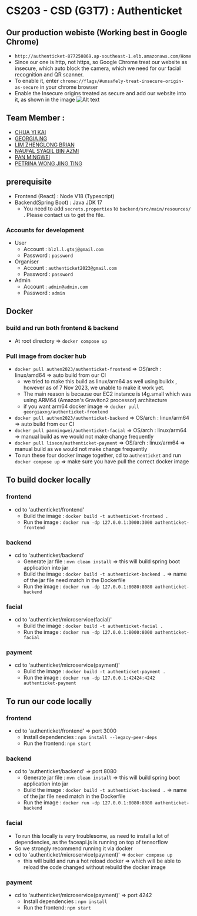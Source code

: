 # CS203 - CSD (G3T7) : Authenticket
## Our production webiste (Working best in Google Chrome)
- `http://authenticket-877250869.ap-southeast-1.elb.amazonaws.com/Home`
- Since our one is http, not https, so Google Chrome treat our website as insecure, which auto block the camera, which we need for our facial recognition and QR scanner. 
- To enable it, enter `chrome://flags/#unsafely-treat-insecure-origin-as-secure` in your chrome browser
- Enable the Insecure origins treated as secure and add our website into it, as shown in the image
![Alt text](image.png)

## Team Member : 
- [CHUA YI KAI](https://github.com/ChuaYiKai)
- [GEORGIA NG](https://github.com/georgiaxng)
- [LIM ZHENGLONG BRIAN](https://github.com/Liseon617)
- [NAUFAL SYAQIL BIN AZMI](https://github.com/nafutofu)
- [PAN MINGWEI](https://github.com/xXxPMWxXx)
- [PETRINA WONG JING TING](https://github.com/petrinawjt)
## prerequisite
- Frontend (React) : Node V18 (Typescript)
- Backend(Spring Boot) : Java JDK 17 
  - You need to add `secrets.properties` to `backend/src/main/resources/` . Please contact us to get the file.
### Accounts for development
- User
  - Account : `blzl.l.gtsj@gmail.com`
  - Password : `password`  
- Organiser
  - Account : `authenticket2023@gmail.com`
  - Password : `password`  
- Admin
  - Account : `admin@admin.com`
  - Password : `admin`   

## Docker
### build and run both frontend & backend
- At root directory => `docker compose up`
### Pull image from docker hub
- `docker pull authen2023/authenticket-frontend` => OS/arch : linux/amd64 => auto build from our CI
  - we tried to make this build as linux/arm64 as well using buildx , however as of 7 Nov 2023, we unable to make it work yet. 
  - The main reason is because our EC2 instance is t4g.small which was using ARM64 (Amazon's Graviton2 processor) architecture
  - if you want arm64 docker image => `docker pull georgiaxng/authenticket-frontend`
- `docker pull authen2023/authenticket-backend` => OS/arch : linux/arm64 => auto build from our CI
- `docker pull panmingwei/authenticket-facial` => OS/arch : linux/arm64 => manual build as we would not make change frequently 
- `docker pull liseon/authenticket-payment` => OS/arch : linux/arm64 => manual build as we would not make change frequently 
- To run these four docker image together, cd to `authenticket` and run `docker compose up` => make sure you have pull the correct docker image

## To build docker locally
### frontend
- cd to 'authenticket/frontend'
  - Build the image : `docker build -t authenticket-frontend .`
  - Run the image : `docker run -dp 127.0.0.1:3000:3000 authenticket-frontend`

### backend
- cd to 'authenticket/backend'
  - Generate jar file : `mvn clean install`  => this will build spring boot application into jar
  - Build the image : `docker build -t authenticket-backend .` => name of the jar file need match in the Dockerfile
  - Run the image : `docker run -dp 127.0.0.1:8080:8080 authenticket-backend`

### facial
- cd to 'authenticket/microservice(facial)'
  - Build the image : `docker build -t authenticket-facial .`
  - Run the image : `docker run -dp 127.0.0.1:8000:8000 authenticket-facial`

### payment
- cd to 'authenticket/microservice(payment)'
  - Build the image : `docker build -t authenticket-payment .`
  - Run the image : `docker run -dp 127.0.0.1:42424:4242 authenticket-payment`

## To run our code locally
### frontend
- cd to 'authenticket/frontend' => port 3000
  - Install dependencies : `npm install --legacy-peer-deps`
  - Run the frontend: `npm start`

### backend
- cd to 'authenticket/backend' => port 8080
  - Generate jar file : `mvn clean install`  => this will build spring boot application into jar
  - Build the image : `docker build -t authenticket-backend .` => name of the jar file need match in the Dockerfile
  - Run the image : `docker run -dp 127.0.0.1:8080:8080 authenticket-backend`

### facial
- To run this locally is very troublesome, as need to install a lot of dependencies, as the faceapi.js is running on top of tensorflow
- So we strongly recommend running it via docker
- cd to 'authenticket/microservice(payment)' => `docker compose up` 
  - this will build and run a hot reload docker => which will be able to reload the code changed without rebuild the docker image

### payment
- cd to 'authenticket/microservice(payment)' => port 4242
  - Install dependencies : `npm install`
  - Run the frontend: `npm start`